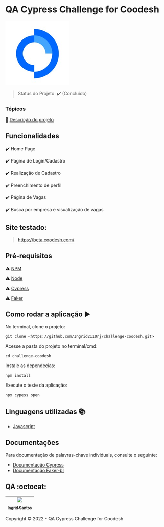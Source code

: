 <h1>QA Cypress Challenge for Coodesh</h1>

![Logo](https://github.com/Ingrid2110rj/challenge-coodesh/blob/main/logo.jfif)


> Status do Projeto: :heavy_check_mark: (Concluído)
> 

### Tópicos

:small_blue_diamond: [Descrição do projeto](https://github.com/Ingrid2110rj/testing-coodesh/blob/main/Descri%C3%A7%C3%A3odoProjeto.md)



## Funcionalidades

:heavy_check_mark: Home Page

:heavy_check_mark: Página de Login/Cadastro

:heavy_check_mark: Realização de Cadastro

:heavy_check_mark: Preenchimento de perfil

:heavy_check_mark: Página de Vagas

:heavy_check_mark: Busca por empresa e visualização de vagas

## Site testado:

> https://beta.coodesh.com/


## Pré-requisitos

:warning: [NPM](https://docs.npmjs.com/cli/v6/commands/npm-install)

:warning: [Node](https://nodejs.org/en/download/)

:warning: [Cypress](https://docs.cypress.io/guides/getting-started/installing-cypress#What-you-ll-learn)

:warning: [Faker](https://www.npmjs.com/package/faker/v/5.5.3)

## Como rodar a aplicação :arrow_forward:

No terminal, clone o projeto:

```
git clone <https://github.com/Ingrid2110rj/challenge-coodesh.git>

```

Acesse a pasta do projeto no terminal/cmd:

```
cd challenge-coodesh

```

Instale as dependecias:

```
npm install

```

Execute o teste da aplicação:

```
npx cypess open

```


## Linguagens utilizadas :books:

- [Javascript](https://pt-br.reactjs.org/docs/create-a-new-react-app.html)

## Documentações

Para documentação de palavras-chave individuais, consulte o seguinte:

 - [Documentação Cypress](https://docs.cypress.io/guides/overview/why-cypress)
 - [Documentação Faker-br](https://www.npmjs.com/package/faker-br/)
 


## QA :octocat:

| [<img src="https://avatars.githubusercontent.com/u/90401515?v=4" width=115><br><sub>Ingrid Santos</sub>](https://github.com/Ingrid2110rj)
| :---: |



Copyright :copyright: 2022 - QA Cypress Challenge for Coodesh
